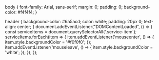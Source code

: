 body {
    font-family: Arial, sans-serif;
    margin: 0;
    padding: 0;
    background-color: #f4f4f4;
}

header {
    background-color: #6a5acd;
    color: white;
    padding: 20px 0;
    text-align: center;
}
document.addEventListener("DOMContentLoaded", () => {
    const serviceItems = document.querySelectorAll('.service-item');
    serviceItems.forEach(item => {
        item.addEventListener('mouseenter', () => {
            item.style.backgroundColor = '#f0f0f0';
        });
        item.addEventListener('mouseleave', () => {
            item.style.backgroundColor = 'white';
        });
    });
});
